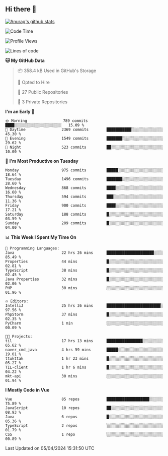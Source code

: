 ## Hi there 👋

[![Anurag's github stats](https://github-readme-stats.vercel.app/api?username=Songwonseok)](https://github.com/anuraghazra/github-readme-stats)



<!--START_SECTION:waka-->
![Code Time](http://img.shields.io/badge/Code%20Time-2%2C774%20hrs%2027%20mins-blue)

![Profile Views](http://img.shields.io/badge/Profile%20Views-0-blue)

![Lines of code](https://img.shields.io/badge/From%20Hello%20World%20I%27ve%20Written-34.8%20million%20lines%20of%20code-blue)

**🐱 My GitHub Data** 

> 📦 358.4 kB Used in GitHub's Storage 
 > 
> 💼 Opted to Hire
 > 
> 📜 27 Public Repositories 
 > 
> 🔑 3 Private Repositories 
 > 
**I'm an Early 🐤** 

```text
🌞 Morning                789 commits         ████░░░░░░░░░░░░░░░░░░░░░   15.09 % 
🌆 Daytime                2369 commits        ███████████░░░░░░░░░░░░░░   45.30 % 
🌃 Evening                1549 commits        ███████░░░░░░░░░░░░░░░░░░   29.62 % 
🌙 Night                  523 commits         ██░░░░░░░░░░░░░░░░░░░░░░░   10.00 % 
```
📅 **I'm Most Productive on Tuesday** 

```text
Monday                   975 commits         █████░░░░░░░░░░░░░░░░░░░░   18.64 % 
Tuesday                  1496 commits        ███████░░░░░░░░░░░░░░░░░░   28.60 % 
Wednesday                868 commits         ████░░░░░░░░░░░░░░░░░░░░░   16.60 % 
Thursday                 594 commits         ███░░░░░░░░░░░░░░░░░░░░░░   11.36 % 
Friday                   900 commits         ████░░░░░░░░░░░░░░░░░░░░░   17.21 % 
Saturday                 188 commits         █░░░░░░░░░░░░░░░░░░░░░░░░   03.59 % 
Sunday                   209 commits         █░░░░░░░░░░░░░░░░░░░░░░░░   04.00 % 
```


📊 **This Week I Spent My Time On** 

```text
💬 Programming Languages: 
Java                     22 hrs 26 mins      █████████████████████░░░░   85.49 % 
Properties               44 mins             █░░░░░░░░░░░░░░░░░░░░░░░░   02.81 % 
TypeScript               38 mins             █░░░░░░░░░░░░░░░░░░░░░░░░   02.45 % 
Java Properties          32 mins             █░░░░░░░░░░░░░░░░░░░░░░░░   02.06 % 
PHP                      30 mins             ░░░░░░░░░░░░░░░░░░░░░░░░░   01.96 % 

🔥 Editors: 
IntelliJ                 25 hrs 36 mins      ████████████████████████░   97.56 % 
PhpStorm                 37 mins             █░░░░░░░░░░░░░░░░░░░░░░░░   02.35 % 
PyCharm                  1 min               ░░░░░░░░░░░░░░░░░░░░░░░░░   00.09 % 

🐱‍💻 Projects: 
til                      17 hrs 13 mins      ████████████████░░░░░░░░░   65.62 % 
naver_cmd_java           4 hrs 59 mins       █████░░░░░░░░░░░░░░░░░░░░   19.01 % 
ttukttak                 1 hr 23 mins        █░░░░░░░░░░░░░░░░░░░░░░░░   05.27 % 
TIL-client               1 hr 6 mins         █░░░░░░░░░░░░░░░░░░░░░░░░   04.22 % 
mkt-api                  30 mins             ░░░░░░░░░░░░░░░░░░░░░░░░░   01.94 % 
```

**I Mostly Code in Vue** 

```text
Vue                      85 repos            ███████████████████░░░░░░   75.89 % 
JavaScript               10 repos            ██░░░░░░░░░░░░░░░░░░░░░░░   08.93 % 
Java                     6 repos             █░░░░░░░░░░░░░░░░░░░░░░░░   05.36 % 
TypeScript               2 repos             ░░░░░░░░░░░░░░░░░░░░░░░░░   01.79 % 
CSS                      1 repo              ░░░░░░░░░░░░░░░░░░░░░░░░░   00.89 % 
```




 Last Updated on 05/04/2024 15:31:50 UTC
<!--END_SECTION:waka-->
